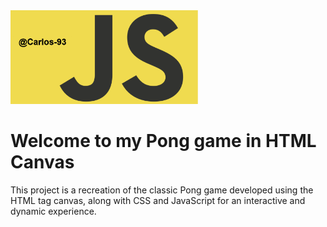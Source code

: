 <img src="https://github.com/Carlos-93/pong-game/blob/main/assets/images/logo.png" width="300">

# Welcome to my Pong game in HTML Canvas

This project is a recreation of the classic Pong game developed using the HTML tag canvas, along with CSS and JavaScript for an interactive and dynamic experience.
